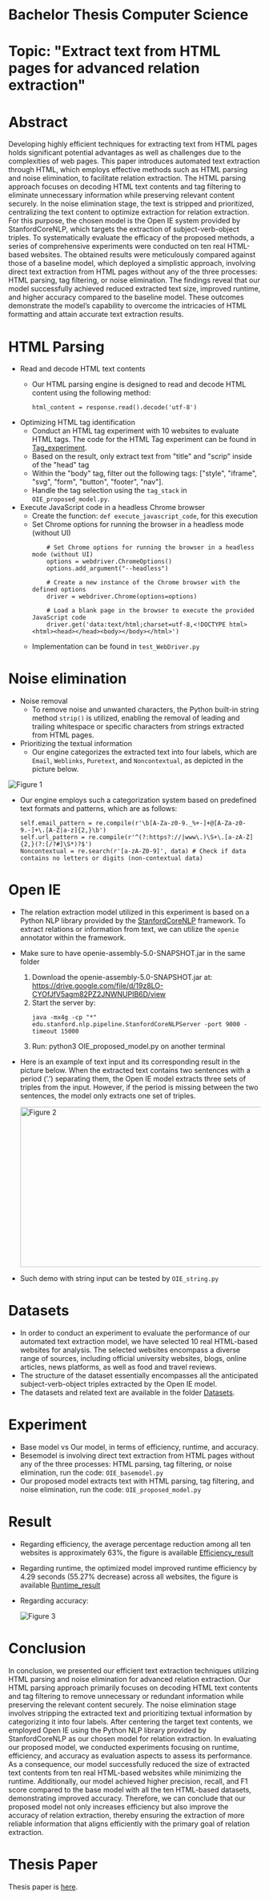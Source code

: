 # Bachelor Thesis Computer Science 

# Topic: "Extract text from HTML pages for advanced relation extraction"
# Abstract
Developing highly efficient techniques for extracting text from HTML pages holds significant
potential advantages as well as challenges due to the complexities of web pages.
This paper introduces automated text extraction through HTML, which employs effective
methods such as HTML parsing and noise elimination, to facilitate relation extraction.
The HTML parsing approach focuses on decoding HTML text contents and tag filtering
to eliminate unnecessary information while preserving relevant content securely. In the
noise elimination stage, the text is stripped and prioritized, centralizing the text content
to optimize extraction for relation extraction. For this purpose, the chosen model
is the Open IE system provided by StanfordCoreNLP, which targets the extraction of
subject-verb-object triples. To systematically evaluate the efficacy of the proposed methods,
a series of comprehensive experiments were conducted on ten real HTML-based
websites. The obtained results were meticulously compared against those of a baseline
model, which deployed a simplistic approach, involving direct text extraction from HTML
pages without any of the three processes: HTML parsing, tag filtering, or noise elimination.
The findings reveal that our model successfully achieved reduced extracted text
size, improved runtime, and higher accuracy compared to the baseline model. These
outcomes demonstrate the model’s capability to overcome the intricacies of HTML formatting
and attain accurate text extraction results.
# HTML Parsing
- Read and decode HTML text contents
    - Our HTML parsing engine is designed to read and decode HTML content using the following method:
      
      ```
      html_content = response.read().decode('utf-8')
      ```
- Optimizing HTML tag identification
    - Conduct an HTML tag experiment with 10 websites to evaluate HTML tags. The code for the HTML Tag experiment can be found in [Tag_experiment](./Tag_experiment).
    - Based on the result, only extract text from "title" and "scrip" inside of the "head" tag
    - Within the "body" tag,  filter out the following tags: ["style", "iframe", "svg", "form", "button", "footer", "nav"].
    - Handle the tag selection using the `tag_stack` in `OIE_proposed_model.py`.
- Execute JavaScript code in a headless Chrome browser
    - Create the function: `def execute_javascript_code`, for this execution
    - Set Chrome options for running the browser in a headless mode (without UI)
        ```
            # Set Chrome options for running the browser in a headless mode (without UI)
            options = webdriver.ChromeOptions()
            options.add_argument("--headless")

            # Create a new instance of the Chrome browser with the defined options
            driver = webdriver.Chrome(options=options)

            # Load a blank page in the browser to execute the provided JavaScript code
            driver.get('data:text/html;charset=utf-8,<!DOCTYPE html><html><head></head><body></body></html>')
        ```
    - Implementation can be found in `test_WebDriver.py`
# Noise elimination
- Noise removal
    - To remove noise and unwanted characters, the Python built-in string method `strip()` is utilized, enabling the removal of leading and trailing whitespace or specific characters from strings extracted from HTML pages.
- Prioritizing the textual information
    - Our engine categorizes the extracted text into four labels, which are `Email`, `Weblinks`, `Puretext`, and `Noncontextual`, as depicted in the picture below.

      
![Figure 1](Figures/workflow.png)
-  Our engine employs such a categorization system based on predefined text formats and patterns, which are as follows:
      
      ```
      self.email_pattern = re.compile(r'\b[A-Za-z0-9._%+-]+@[A-Za-z0-9.-]+\.[A-Z|a-z]{2,}\b')
      self.url_pattern = re.compile(r'^(?:https?://|www\.)\S+\.[a-zA-Z]{2,}(?:[/?#]\S*)?$')
      Noncontextual = re.search(r'[a-zA-Z0-9]', data) # Check if data contains no letters or digits (non-contextual data)
      ```

# Open IE
- The relation extraction model utilized in this experiment is based on a Python NLP library
provided by the [StanfordCoreNLP](https://nlp.stanford.edu/software/openie.html) framework. To extract relations or information from text, we can utilize the `openie` annotator within the 
framework. 
- Make sure to have openie-assembly-5.0-SNAPSHOT.jar in the same folder
    1. Download the openie-assembly-5.0-SNAPSHOT.jar at: https://drive.google.com/file/d/19z8LO-CYOfJfV5agm82PZ2JNWNUPIB6D/view
    2. Start the server by:
          ```
          java -mx4g -cp "*" edu.stanford.nlp.pipeline.StanfordCoreNLPServer -port 9000 -timeout 15000
          ``` 
    3. Run: python3 OIE_proposed_model.py on another terminal
- Here is an example of text input and its corresponding result in the picture below. When the extracted text contains two sentences with a period (’.’) separating them, the Open IE model extracts three sets of triples from the input. However, if the period is missing between the two sentences, the model only extracts one set of triples.
  
    <img src="Figures/Open_stanford.png" alt="Figure 2" width="800" height="320">

- Such demo with string input can be tested by `OIE_string.py`
# Datasets
- In order to conduct an experiment to evaluate the performance of our automated text extraction
model, we have selected 10 real HTML-based websites for analysis. The selected websites encompass a diverse range of sources, including official university websites, blogs, online articles, news platforms, as well as food and travel reviews. 
- The structure of the dataset essentially encompasses all the anticipated subject-verb-object triples extracted by the Open IE model.
- The datasets and related text are available in the folder [Datasets](./Datasets).

# Experiment
 - Base model vs Our model, in terms of efficiency, runtime, and accuracy.
 - Besemodel is involving direct text extraction from HTML pages without any of the three processes: HTML parsing, tag filtering, or noise elimination, run the code: `OIE_basemodel.py`
 - Our proposed model extracts text with HTML parsing, tag filtering, and noise elimination, run the code: `OIE_proposed_model.py`

 # Result
 - Regarding efficiency, the average percentage reduction among all ten websites is approximately 63%, the figure is available [Efficiency_result](./Figures/Efficiency_result.png)
 - Regarding runtime, the optimized model improved runtime efficiency by 4.29 seconds (55.27% decrease) across all websites, the figure is available [Runtime_result](./Figures/Runtime_result.png)
 - Regarding accuracy:

    <img src="Figures/Accuracy_result.png" alt="Figure 3">
# Conclusion
In conclusion, we presented our efficient
text extraction techniques utilizing HTML
parsing and noise elimination for advanced
relation extraction. Our HTML parsing
approach primarily focuses on decoding
HTML text contents and tag filtering to
remove unnecessary or redundant information
while preserving the relevant content
securely. The noise elimination stage involves
stripping the extracted text and prioritizing
textual information by categorizing
it into four labels. After centering the target
text contents, we employed Open IE using
the Python NLP library provided by StanfordCoreNLP
as our chosen model for relation
extraction. In evaluating our proposed
model, we conducted experiments focusing
on runtime, efficiency, and accuracy as evaluation
aspects to assess its performance. As
a consequence, our model successfully reduced
the size of extracted text contents
from ten real HTML-based websites while
minimizing the runtime. Additionally, our
model achieved higher precision, recall, and
F1 score compared to the base model with
all the ten HTML-based datasets, demonstrating
improved accuracy. Therefore, we
can conclude that our proposed model not
only increases efficiency but also improve
the accuracy of relation extraction, thereby
ensuring the extraction of more reliable information
that aligns efficiently with the primary
goal of relation extraction.

# Thesis Paper
Thesis paper is [here](./Bsc_thesis.pdf).
